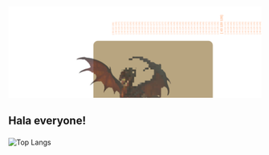 ![banner](github_header1.png)
## Hala everyone! 
### 
![Top Langs](https://github-readme-stats.vercel.app/api/top-langs/?username=digitalhanaa&bg_color=DEG,a28958,5f2a20&title_color=f1eab9&text_color=f1eab9)
